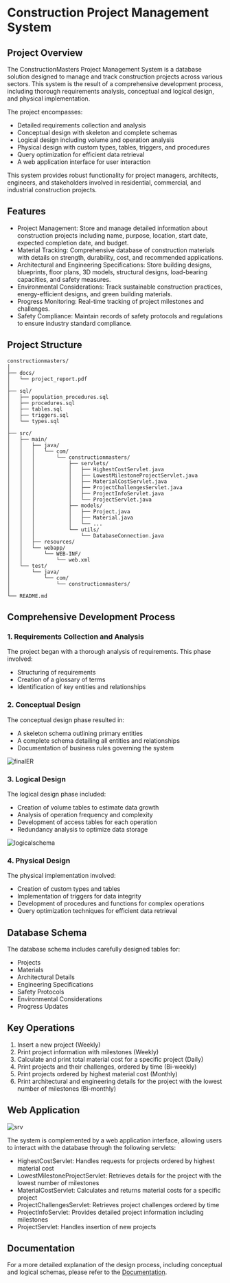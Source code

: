 # Construction Project Management System

## Project Overview

The ConstructionMasters Project Management System is a database solution designed to manage and track construction projects across various sectors. This system is the result of a comprehensive development process, including thorough requirements analysis, conceptual and logical design, and physical implementation.

The project encompasses:

- Detailed requirements collection and analysis
- Conceptual design with skeleton and complete schemas
- Logical design including volume and operation analysis
- Physical design with custom types, tables, triggers, and procedures
- Query optimization for efficient data retrieval
- A web application interface for user interaction

This system provides robust functionality for project managers, architects, engineers, and stakeholders involved in residential, commercial, and industrial construction projects.

## Features

- Project Management: Store and manage detailed information about construction projects including name, purpose, location, start date, expected completion date, and budget.
- Material Tracking: Comprehensive database of construction materials with details on strength, durability, cost, and recommended applications.
- Architectural and Engineering Specifications: Store building designs, blueprints, floor plans, 3D models, structural designs, load-bearing capacities, and safety measures.
- Environmental Considerations: Track sustainable construction practices, energy-efficient designs, and green building materials.
- Progress Monitoring: Real-time tracking of project milestones and challenges.
- Safety Compliance: Maintain records of safety protocols and regulations to ensure industry standard compliance.

## Project Structure

```
constructionmasters/
│
├── docs/
│   └── project_report.pdf
│
├── sql/
│   ├── population_procedures.sql
│   ├── procedures.sql
│   ├── tables.sql
│   ├── triggers.sql
│   └── types.sql
│
├── src/
│   ├── main/
│   │   ├── java/
│   │   │   └── com/
│   │   │       └── constructionmasters/
│   │   │           ├── servlets/
│   │   │           │   ├── HighestCostServlet.java
│   │   │           │   ├── LowestMilestoneProjectServlet.java
│   │   │           │   ├── MaterialCostServlet.java
│   │   │           │   ├── ProjectChallengesServlet.java
│   │   │           │   ├── ProjectInfoServlet.java
│   │   │           │   └── ProjectServlet.java
│   │   │           ├── models/
│   │   │           │   ├── Project.java
│   │   │           │   ├── Material.java
│   │   │           │   └── ...
│   │   │           └── utils/
│   │   │               └── DatabaseConnection.java
│   │   ├── resources/
│   │   └── webapp/
│   │       └── WEB-INF/
│   │           └── web.xml
│   └── test/
│       └── java/
│           └── com/
│               └── constructionmasters/
│
└── README.md
```

## Comprehensive Development Process

### 1. Requirements Collection and Analysis

The project began with a thorough analysis of requirements. This phase involved:

- Structuring of requirements
- Creation of a glossary of terms
- Identification of key entities and relationships

### 2. Conceptual Design

The conceptual design phase resulted in:

- A skeleton schema outlining primary entities
- A complete schema detailing all entities and relationships
- Documentation of business rules governing the system

![finalER](https://github.com/user-attachments/assets/a1105fe4-6364-440a-8ca4-53e9f133162d)

### 3. Logical Design

The logical design phase included:

- Creation of volume tables to estimate data growth
- Analysis of operation frequency and complexity
- Development of access tables for each operation
- Redundancy analysis to optimize data storage

![logicalschema](https://github.com/user-attachments/assets/2130a60c-dbf0-4bc1-8aad-c1707451b944)

### 4. Physical Design

The physical implementation involved:

- Creation of custom types and tables
- Implementation of triggers for data integrity
- Development of procedures and functions for complex operations
- Query optimization techniques for efficient data retrieval

## Database Schema

The database schema includes carefully designed tables for:
- Projects
- Materials
- Architectural Details
- Engineering Specifications
- Safety Protocols
- Environmental Considerations
- Progress Updates

## Key Operations

1. Insert a new project (Weekly)
2. Print project information with milestones (Weekly)
3. Calculate and print total material cost for a specific project (Daily)
4. Print projects and their challenges, ordered by time (Bi-weekly)
5. Print projects ordered by highest material cost (Monthly)
6. Print architectural and engineering details for the project with the lowest number of milestones (Bi-monthly)

## Web Application

![srv](https://github.com/user-attachments/assets/ed0b3399-d737-48b6-9a54-715d0b131cf3)

The system is complemented by a web application interface, allowing users to interact with the database through the following servlets:

- HighestCostServlet: Handles requests for projects ordered by highest material cost
- LowestMilestoneProjectServlet: Retrieves details for the project with the lowest number of milestones
- MaterialCostServlet: Calculates and returns material costs for a specific project
- ProjectChallengesServlet: Retrieves project challenges ordered by time
- ProjectInfoServlet: Provides detailed project information including milestones
- ProjectServlet: Handles insertion of new projects

## Documentation

For a more detailed explanation of the design process, including conceptual and logical schemas, please refer to the [Documentation](docs/project_report.pdf).

